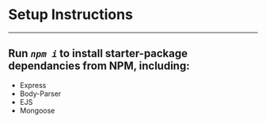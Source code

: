 # Setup Instructions
----
## Run *`npm i`* to install starter-package dependancies from NPM, including:
* Express
* Body-Parser
* EJS
* Mongoose
